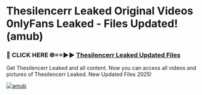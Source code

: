 # Thesilencerr Leaked Original Videos 0nlyFans Leaked - Files Updated! (amub)

<h3>🔴 CLICK HERE 🌐==►► <a href="https://tinyurl.com/ehrbuxhb" rel="nofollow">Thesilencerr Leaked Updated Files</a></h3>

Get Thesilencerr Leaked and all content. Now you can access all videos and pictures of Thesilencerr Leaked. New Updated Files 2025!

[![amub](https://i.imgur.com/lVYEuWS.gif)](https://tinyurl.com/ehrbuxhb)
